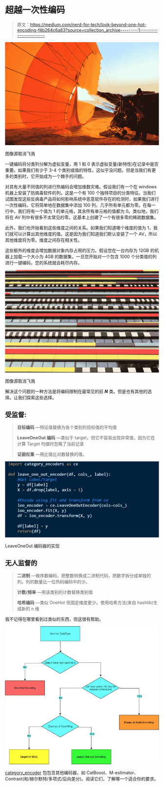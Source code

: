 # 超越一次性编码

> 原文：<https://medium.com/nerd-for-tech/look-beyond-one-hot-encoding-f4b264c6a83?source=collection_archive---------1----------------------->

![](img/08b8ed480335ad614dd6de48c48488eb.png)

图像源取消飞溅

一键编码将分类列分解为虚拟变量，用 1 和 0 表示虚拟变量(新特性)在记录中是否重要。如果我们有少于 3-4 个类别或值的特性，这似乎没问题。但是当我们有更多的类别时，它开始成为一个棘手的问题。

对具有大量不同值的列进行热编码会增加维数灾难。假设我们有一个在 windows 机器上安装了防病毒软件的列。这是一个有 100 个独特项目的分类特征。当我们试图发现这些反病毒产品将如何影响系统中恶意软件存在的检测时，如果我们进行一次性编码，它将简单地在数据集中添加 100 列，几乎所有单元都为零。在每一行中，我们将有一个值为 1 的单元格，其余所有单元格的值都为 0。类似地，我们将在 AV 列中有很多不太常见的零。这基本上创建了一个有很多零的稀疏数据集。

此外，我们也开始看到这些维度之间的关系。如果我们知道哪个维度的值为 1，我们就可以计算出其他维度的值。这是因为我们知道我们默认安装了一个 AV，所以其他维度将为零。维度之间存在相关性。

这些额外的维度会增加数据对象内存占用的压力。假设您在一台内存为 12GB 的机器上加载一个大小为 4GB 的数据集，一旦您开始对一个包含 1000 个分类值的列进行一键编码，您的系统就会耗尽内存。

![](img/d63b5e64740622d7ab70e948e64ed03e.png)

图像源取消飞溅

解决这个问题的一种方法是将编码限制在最常见的前 ***N*** 类。但是也有其他的选择。让我们探索这些选择。

## 受监督:

> **目标编码** —特征值替换为各个类别的目标值的平均值
> 
> **LeaveOneOut 编码** —类似于 target，但它不容易出现异常值，因为它在计算 Target 均值时忽略了当前记录
> 
> **证据权重** —用比值比对数替换的值。

![](img/a27a53bbf7108a01076061dee00e9f7b.png)

LeaveOneOut 编码器的实现

## 无人监督的

> **二进制** —做序数编码，把整数转换成二进制代码，把数字拆分成单独的列。列的数量比一位热码编码中的少。
> 
> **计数/频率** —用该类别的计数替换类别值
> 
> **哈希编码** —类似 OneHot 但固定维度更少。使用哈希方法(来自 hashlib)生成新的 n 维

我不记得在哪里看到过类似的东西，但这很有帮助。

![](img/1412a24972e00866120b56330cea2dcd.png)

[category_encoder](https://github.com/scikit-learn-contrib/category_encoders) 包包含其他编码器，如 CatBoost、M-estimator、Contrast(和/赫尔默特/多项式/后向差分)。阅读它们，了解哪一个适合你的要求。